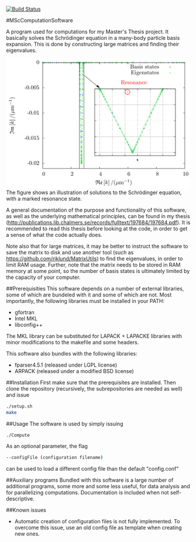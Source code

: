 [![Build Status](https://travis-ci.org/riklund/MScComputationSoftware.png)](https://travis-ci.org/riklund/MScComputationSoftware)


#MScComputationSoftware

A program used for computations for my Master's Thesis project. It basically solves the Schrödinger equation in a many-body particle basis expansion. This is done by constructing large matrices and finding their eigenvalues. 

![Resonance States Illustration](images/resonance.png?raw=true)
The figure shows an illustration of solutions to the Schrödinger equation, with a marked resonance state.


A general documentation of the purpose and functionality of this software, as well as the underlying mathematical principles, can be found in my thesis (http://publications.lib.chalmers.se/records/fulltext/197684/197684.pdf). It is recommended to read this thesis before looking at the code, in order to get a sense of what the code actually does.

Note also that for large matrices, it may be better to instruct the software to save the matrix to disk and use another tool (such as https://github.com/riklund/MatrixUtils) to find the eigenvalues, in order to limit RAM usage. Further, note that the matrix needs to be stored in RAM memory at some point, so the number of basis states is ultimately limited by the capacity of your computer.

##Prerequisities
This software depends on a number of external libraries, some of which are bundeled with it and some of which are not. Most importantly, the following libraries must be installed in your PATH: 

* gfortran
* Intel MKL
* libconfig++

The MKL library can be substituted for LAPACK + LAPACKE libraries with minor modifications to the makefile and some headers.


This software also bundles with the following libraries:

* fparser4.5.1 (released under LGPL license)
* ARPACK (released under a modified BSD license)



##Installation
First make sure that the prerequisites are installed. Then clone the repository (recursively, the subrepositories are needed as well) and issue

```bash
./setup.sh
make
```



##Usage
The software is used by simply issuing 

```bash
./Compute
```

As an optional parameter, the flag 

```bash
--configFile (configuration filename)
```

can be used to load a different config file than the default "config.conf"


##Auxiliary programs
Bundled with this software is a large number of additional programs, some more and some less useful, for data analysis and for parallelizing computations. Documentation is included when not self-descriptive.


##Known issues

* Automatic creation of configuration files is not fully implemented. To overcome this issue, use an old config file as template when creating new ones.